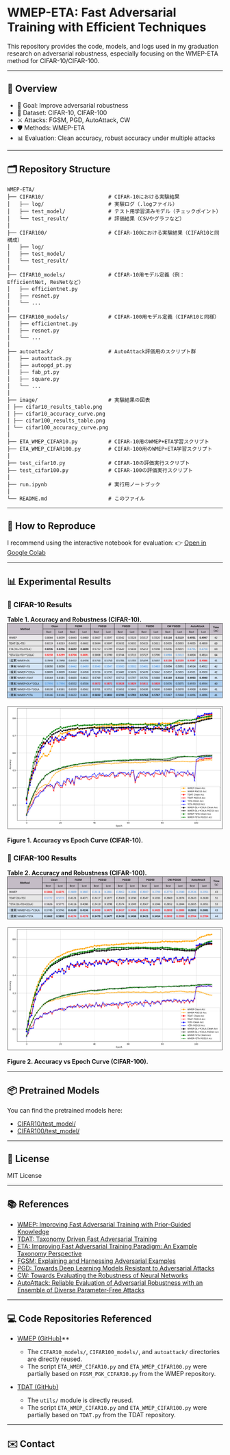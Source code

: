 # WMEP-ETA: Fast Adversarial Training with Efficient Techniques

This repository provides the code, models, and logs used in my graduation research on adversarial robustness, especially focusing on the WMEP-ETA method for CIFAR-10/CIFAR-100.

---

## 🧠 Overview

- 🎯 Goal: Improve adversarial robustness
- 🧪 Dataset: CIFAR-10, CIFAR-100
- ⚔️ Attacks: FGSM, PGD, AutoAttack, CW
- 🛡 Methods: WMEP-ETA
- 📊 Evaluation: Clean accuracy, robust accuracy under multiple attacks

---

## 🗂 Repository Structure
```
WMEP-ETA/
├── CIFAR10/                     # CIFAR-10における実験結果
│   ├── log/                     # 実験ログ（.logファイル）
│   ├── test_model/              # テスト用学習済みモデル（チェックポイント）
│   └── test_result/             # 評価結果（CSVやグラフなど）
│
├── CIFAR100/                    # CIFAR-100における実験結果（CIFAR10と同構成）
│   ├── log/
│   ├── test_model/
│   └── test_result/
│
├── CIFAR10_models/              # CIFAR-10用モデル定義（例：EfficientNet, ResNetなど）
│   ├── efficientnet.py
│   ├── resnet.py
│   └── ...
│
├── CIFAR100_models/             # CIFAR-100用モデル定義（CIFAR10と同様）
│   ├── efficientnet.py
│   ├── resnet.py
│   └── ...
│
├── autoattack/                  # AutoAttack評価用のスクリプト群
│   ├── autoattack.py
│   ├── autopgd_pt.py
│   ├── fab_pt.py
│   ├── square.py
│   └── ...
│
├── image/                       # 実験結果の図表
│ ├── cifar10_results_table.png
│ ├── cifar10_accuracy_curve.png
│ ├── cifar100_results_table.png
│ └── cifar100_accuracy_curve.png
│
├── ETA_WMEP_CIFAR10.py          # CIFAR-10用のWMEP+ETA学習スクリプト
├── ETA_WMEP_CIFAR100.py         # CIFAR-100用のWMEP+ETA学習スクリプト
│
├── test_cifar10.py              # CIFAR-10の評価実行スクリプト
├── test_cifar100.py             # CIFAR-100の評価実行スクリプト
│
├── run.ipynb                    # 実行用ノートブック
│
└── README.md                    # このファイル
```
---

## 🚀 How to Reproduce

I recommend using the interactive notebook for evaluation:
👉 [Open in Google Colab](https://colab.research.google.com/github/7i10/WMEP-ETA/blob/main/run.ipynb)

---

## 📊 Experimental Results

### 🔹 CIFAR-10 Results

**Table 1. Accuracy and Robustness (CIFAR-10).**
![CIFAR-10 Table](./image/cifar10_results_table.png)


![CIFAR-10 Accuracy Curve](./image/cifar10_accuracy_curve.png)

**Figure 1. Accuracy vs Epoch Curve (CIFAR-10).**

### 🔹 CIFAR-100 Results

**Table 2. Accuracy and Robustness (CIFAR-100).**
![CIFAR-100 Table](./image/cifar100_results_table.png)


![CIFAR-100 Accuracy Curve](./image/cifar100_accuracy_curve.png)

**Figure 2. Accuracy vs Epoch Curve (CIFAR-100).** 

---

## 📦 Pretrained Models

You can find the pretrained models here:

- [CIFAR10/test_model/](./CIFAR10/test_model/)
- [CIFAR100/test_model/](./CIFAR100/test_model/)
  
---

## 📃 License

MIT License

---

## 📚 References

- [WMEP: Improving Fast Adversarial Training with Prior-Guided Knowledge](http://arxiv.org/abs/2304.00202)
- [TDAT: Taxonomy Driven Fast Adversarial Training](https://ojs.aaai.org/index.php/AAAI/article/view/28330)
- [ETA: Improving Fast Adversarial Training Paradigm: An Example Taxonomy Perspective](http://arxiv.org/abs/2408.03944)
- [FGSM: Explaining and Harnessing Adversarial Examples](https://arxiv.org/abs/1412.6572)
- [PGD: Towards Deep Learning Models Resistant to Adversarial Attacks](https://arxiv.org/abs/1706.06083)
- [CW: Towards Evaluating the Robustness of Neural Networks](https://arxiv.org/abs/1608.04644)
- [AutoAttack: Reliable Evaluation of Adversarial Robustness with an Ensemble of Diverse Parameter-Free Attacks](https://arxiv.org/abs/2003.01690)

---

## 💻 Code Repositories Referenced

- [WMEP (GitHub)](https://github.com/jiaxiaojunQAQ/FGSM-PGK)**
  - The `CIFAR10_models/`, `CIFAR100_models/`, and `autoattack/` directories are directly reused.  
  - The script `ETA_WMEP_CIFAR10.py` and `ETA_WMEP_CIFAR100.py` were partially based on `FGSM_PGK_CIFAR10.py` from the WMEP repository.

- [TDAT (GitHub)](https://github.com/bookman233/TDAT)
  - The `utils/` module is directly reused.
  - The script `ETA_WMEP_CIFAR10.py` and `ETA_WMEP_CIFAR100.py` were partially based on `TDAT.py` from the TDAT repository.

---

## ✉️ Contact
